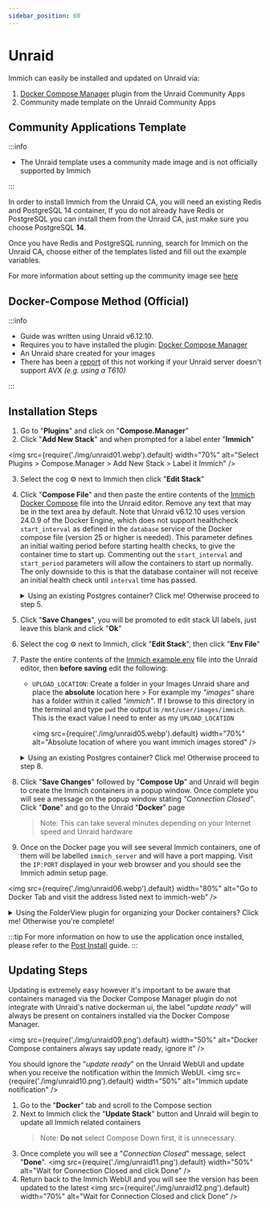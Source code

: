 ```yaml
---
sidebar_position: 60
---
```


# Unraid

Immich can easily be installed and updated on Unraid via:

1. [Docker Compose Manager](https://forums.unraid.net/topic/114415-plugin-docker-compose-manager/) plugin from the Unraid Community Apps
2. Community made template on the Unraid Community Apps

## Community Applications Template

:::info

- The Unraid template uses a community made image and is not officially supported by Immich

:::

In order to install Immich from the Unraid CA, you will need an existing Redis and PostgreSQL 14 container, If you do not already have Redis or PostgreSQL you can install them from the Unraid CA, just make sure you choose PostgreSQL **14**.

Once you have Redis and PostgreSQL running, search for Immich on the Unraid CA, choose either of the templates listed and fill out the example variables.

For more information about setting up the community image see [here](https://github.com/imagegenius/docker-immich#application-setup)

## Docker-Compose Method (Official)

:::info

- Guide was written using Unraid v6.12.10.
- Requires you to have installed the plugin: [Docker Compose Manager](https://forums.unraid.net/topic/114415-plugin-docker-compose-manager/)
- An Unraid share created for your images
- There has been a [report](https://forums.unraid.net/topic/130006-errortraps-traps-node27707-trap-invalid-opcode-ip14fcfc8d03c0-sp7fff32889dd8-more/#comment-1189395) of this not working if your Unraid server doesn't support AVX _(e.g. using a T610)_

:::

## Installation Steps

1. Go to "**Plugins**" and click on "**Compose.Manager**"
2. Click "**Add New Stack**" and when prompted for a label enter "**Immich**"

<img
src={require('./img/unraid01.webp').default}
width="70%"
alt="Select Plugins > Compose.Manager > Add New Stack > Label it Immich"
/>

3.  Select the cog ⚙️ next to Immich then click "**Edit Stack**"
4.  Click "**Compose File**" and then paste the entire contents of the [Immich Docker Compose](https://github.com/immich-app/immich/releases/latest/download/docker-compose.yml) file into the Unraid editor. Remove any text that may be in the text area by default. Note that Unraid v6.12.10 uses version 24.0.9 of the Docker Engine, which does not support healthcheck `start_interval` as defined in the `database` service of the Docker compose file (version 25 or higher is needed). This parameter defines an initial waiting period before starting health checks, to give the container time to start up. Commenting out the `start_interval` and `start_period` parameters will allow the containers to start up normally. The only downside to this is that the database container will not receive an initial health check until `interval` time has passed.
    
    <details >
        <summary>Using an existing Postgres container? Click me! Otherwise proceed to step 5.</summary>
        <ul>
            <li>Comment out the database service</li>
            <img
                src={require('./img/unraid02.png').default}
                width="50%"
                alt="Comment out database service in the compose file"
            />
            <li>Comment out the database dependency for <b>each service</b> <i>(example in screenshot below only shows 2 of the services - ensure you do this for all services)</i></li>
            <img
                src={require('./img/unraid03.png').default}
                width="50%"
                alt="Comment out every reference to the database service in the compose file"
            />
            <li>Comment out the volumes</li>
            <img
                src={require('./img/unraid04.png').default}
                width="20%"
                alt="Comment out database volume"
            />
        </ul>
    </details>

5.  Click "**Save Changes**", you will be promoted to edit stack UI labels, just leave this blank and click "**Ok**"
6.  Select the cog ⚙️ next to Immich, click "**Edit Stack**", then click "**Env File**"
7.  Paste the entire contents of the [Immich example.env](https://github.com/immich-app/immich/releases/latest/download/example.env) file into the Unraid editor, then **before saving** edit the following:

    - `UPLOAD_LOCATION`: Create a folder in your Images Unraid share and place the **absolute** location here > For example my _"images"_ share has a folder within it called _"immich"_. If I browse to this directory in the terminal and type `pwd` the output is `/mnt/user/images/immich`. This is the exact value I need to enter as my `UPLOAD_LOCATION`

      <img
      src={require('./img/unraid05.webp').default}
      width="70%"
      alt="Absolute location of where you want immich images stored"
      />

    <details >
        <summary>Using an existing Postgres container? Click me! Otherwise proceed to step 8.</summary>
        <p>Update the following database variables as relevant to your Postgres container:</p>
        <ul>
            <li><code>DB_HOSTNAME</code></li>
            <li><code>DB_USERNAME</code></li>
            <li><code>DB_PASSWORD</code></li>
            <li><code>DB_DATABASE_NAME</code></li>
            <li><code>DB_PORT</code></li>
        </ul>
    </details>

8.  Click "**Save Changes**" followed by "**Compose Up**" and Unraid will begin to create the Immich containers in a popup window. Once complete you will see a message on the popup window stating _"Connection Closed"_. Click "**Done**" and go to the Unraid "**Docker**" page

    > Note: This can take several minutes depending on your Internet speed and Unraid hardware

9.  Once on the Docker page you will see several Immich containers, one of them will be labelled `immich_server` and will have a port mapping. Visit the `IP:PORT` displayed in your web browser and you should see the Immich admin setup page.

<img
src={require('./img/unraid06.webp').default}
width="80%"
alt="Go to Docker Tab and visit the address listed next to immich-web"
/>

<details >
    <summary>Using the FolderView plugin for organizing your Docker containers? Click me! Otherwise you're complete!</summary>
    <p>If you are using the FolderView plugin go the Docker tab and select "<b>New Folder</b>".<br />Label it <i>"Immich"</i> and use this URL as the logo: https://raw.githubusercontent.com/immich-app/immich/main/design/immich-logo.png<br/>Then simply select all the Immich related containers before clicking "<b>Submit</b>"</p>
    <img
        src={require('./img/unraid07.webp').default}
        width="80%"
        alt="Go to Docker Tab and visit the address listed next to immich-web"
    />
    <img
        src={require('./img/unraid08.webp').default}
        width="90%"
        alt="Go to Docker Tab and visit the address listed next to immich-web"
    />
    
</details>

:::tip
For more information on how to use the application once installed, please refer to the [Post Install](/docs/install/post-install.mdx) guide.
:::

## Updating Steps

Updating is extremely easy however it's important to be aware that containers managed via the Docker Compose Manager plugin do not integrate with Unraid's native dockerman ui, the label "_update ready_" will always be present on containers installed via the Docker Compose Manager.

<img
src={require('./img/unraid09.png').default}
width="50%"
alt="Docker Compose containers always say update ready, ignore it"
/>

You should ignore the "_update ready_" on the Unraid WebUI and update when you receive the notification within the Immich WebUI.
<img
src={require('./img/unraid10.png').default}
width="50%"
alt="Immich update notification"
/>

1. Go to the "**Docker**" tab and scroll to the Compose section
2. Next to Immich click the "**Update Stack**" button and Unraid will begin to update all Immich related containers
   > Note: **Do not** select Compose Down first, it is unnecessary.
3. Once complete you will see a "_Connection Closed_" message, select "**Done**".
   <img
   src={require('./img/unraid11.png').default}
   width="50%"
   alt="Wait for Connection Closed and click Done"
   />
4. Return back to the Immich WebUI and you will see the version has been updated to the latest
   <img
   src={require('./img/unraid12.png').default}
   width="70%"
   alt="Wait for Connection Closed and click Done"
   />
